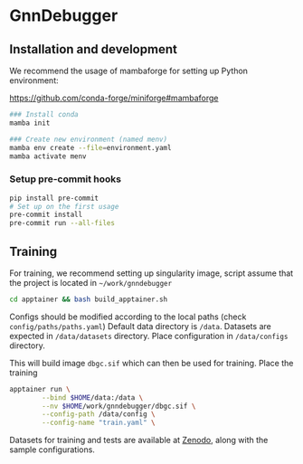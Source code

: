 # GnnDebugger

## Installation and development

We recommend the usage of mambaforge for setting up Python environment:

https://github.com/conda-forge/miniforge#mambaforge

```Bash
### Install conda
mamba init

### Create new environment (named menv)
mamba env create --file=environment.yaml
mamba activate menv
```

### Setup pre-commit hooks

```bash
pip install pre-commit
# Set up on the first usage
pre-commit install
pre-commit run --all-files
```

## Training

For training, we recommend setting up singularity image, script assume that the project is located in
`~/work/gnndebugger`

```Bash
cd apptainer && bash build_apptainer.sh
```

Configs should be modified according to the local paths (check `config/paths/paths.yaml`)
Default data directory is `/data`.
Datasets are expected in `/data/datasets` directory.
Place configuration in `/data/configs` directory.

This will build image `dbgc.sif` which can then be used for training. Place the training

```Bash
apptainer run \
        --bind $HOME/data:/data \
        --nv $HOME/work/gnndebugger/dbgc.sif \
        --config-path /data/config \
        --config-name "train.yaml" \
```

Datasets for training and tests are available at [Zenodo](https://doi.org/10.5281/zenodo.15073168), along with the
sample configurations.
